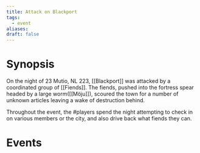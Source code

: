 ```yaml
---
title: Attack on Blackport
tags:
  - event
aliases: 
draft: false
---
```

# Synopsis
On the night of 23 Mutio, NL 223, [[Blackport]] was attacked by a coordinated group of [[Fiends]]. The fiends, pushed into the fortress spear headed by a large worm([[Möju]]), scoured the town for a number of unknown articles leaving a wake of destruction behind.

Throughout the event, the #players spend the night attempting to check in on various members or the city, and also drive back what fiends they can.

# Events

